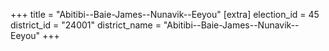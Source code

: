 +++
title = "Abitibi--Baie-James--Nunavik--Eeyou"
[extra]
election_id = 45
district_id = "24001"
district_name = "Abitibi--Baie-James--Nunavik--Eeyou"
+++
